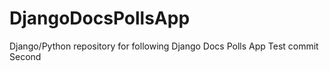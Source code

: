 # DjangoDocsPollsApp

Django/Python repository for following Django Docs Polls App
Test commit Second

